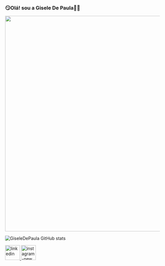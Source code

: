 ### 😏Olá! sou a Gisele De Paula🤜🤛


<div esq="rtl">
<img src="https://user-images.githubusercontent.com/126135876/230647681-1359b22b-4c09-459f-bcbd-615e3793bab5.png" width="700px" />
</div>


![GiseleDePaula GitHub stats](https://github-readme-stats.vercel.app/api?username=GiseleDePaula&show_icons=true&theme=radical)

<div>
      <a href="https://www.linkedin.com/in/gisele-de-paula-b0a500269" target="_blank">
           <img width="48" height="48" src="https://img.icons8.com/cute-clipart/48/linkedin.png" alt="linkedin"/>
      </a>
      <a href="https://www.instagram.com/giselle_d_paula" target=" _balnk">
           <img width="48" height="48" src="https://img.icons8.com/fluency/48/instagram-new.png" alt="instagram-new"/>
      </a>
          
          
</div> 




